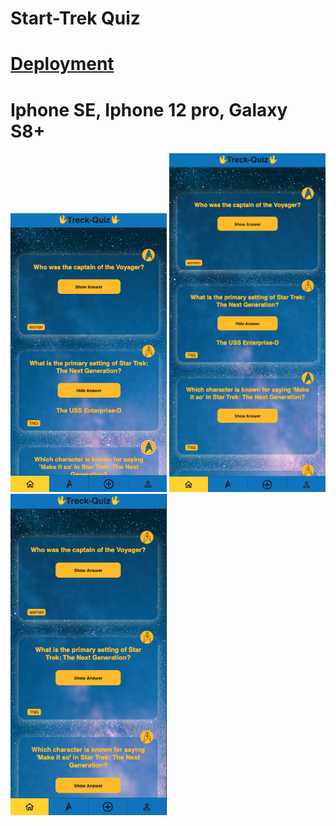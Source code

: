 # Start-Trek Quiz

# [Deployment](https://mariariosnavarro.github.io/star-trek_quiz-app/)

# Iphone SE, Iphone 12 pro, Galaxy S8+

  <div>
    <img src="assets/Readme1.png" alt="pics" width="250px">
    <img src="assets/Readme2.png" alt="pics" width="250px">
    <img src="assets/Readme3.png" alt="pics" width="250px">
  </div>
